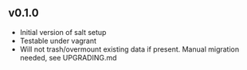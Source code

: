 ## v0.1.0

* Initial version of salt setup
* Testable under vagrant
* Will not trash/overmount existing data if present. Manual migration needed, see UPGRADING.md
